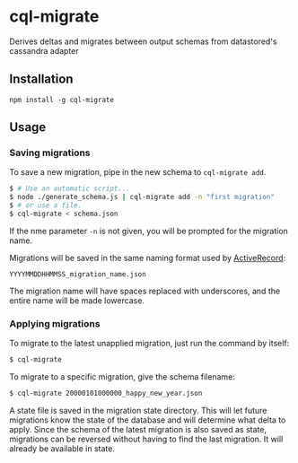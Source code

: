 cql-migrate
===========

Derives deltas and migrates between output schemas from datastored's cassandra adapter

Installation
------------

`npm install -g cql-migrate`

Usage
-----

### Saving migrations

To save a new migration, pipe in the new schema to `cql-migrate add`.

```sh
$ # Use an automatic script...
$ node ./generate_schema.js | cql-migrate add -n "first migration"
$ # or use a file.
$ cql-migrate < schema.json
```

If the nme parameter `-n` is not given, you will be prompted for the migration name.

Migrations will be saved in the same naming format used by [ActiveRecord](http://guides.rubyonrails.org/migrations.html):

`YYYYMMDDHHMMSS_migration_name.json`

The migration name will have spaces replaced with underscores, and the entire name will be made lowercase. 

### Applying migrations

To migrate to the latest unapplied migration, just run the command by itself:

```sh
$ cql-migrate
```

To migrate to a specific migration, give the schema filename:

```sh
$ cql-migrate 20000101000000_happy_new_year.json
```

A state file is saved in the migration state directory. This will let future migrations know the state of the database and will determine what delta to apply. Since the schema of the latest migration is also saved as state, migrations can be reversed without having to find the last migration. It will already be available in state.
